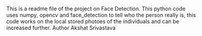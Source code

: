 This is a readme file of the project on Face Detection. This python code uses numpy, opencv and face_detection to tell who the person really is, this code works on the local stored photoes of the individuals and can be increased further.
Author Akshat Srivastava
